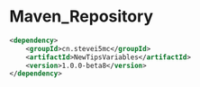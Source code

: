 # Maven_Repository
```xml
<dependency>
    <groupId>cn.stevei5mc</groupId>
    <artifactId>NewTipsVariables</artifactId>
    <version>1.0.0-beta8</version>
</dependency>
```